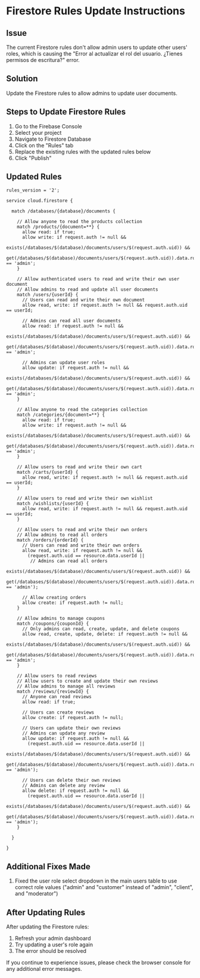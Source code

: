 # Firestore Rules Update Instructions

## Issue
The current Firestore rules don't allow admin users to update other users' roles, which is causing the "Error al actualizar el rol del usuario. ¿Tienes permisos de escritura?" error.

## Solution
Update the Firestore rules to allow admins to update user documents.

## Steps to Update Firestore Rules

1. Go to the Firebase Console
2. Select your project
3. Navigate to Firestore Database
4. Click on the "Rules" tab
5. Replace the existing rules with the updated rules below
6. Click "Publish"

## Updated Rules

```
rules_version = '2';

service cloud.firestore {

  match /databases/{database}/documents {

    // Allow anyone to read the products collection
    match /products/{document=**} {
      allow read: if true;
      allow write: if request.auth != null && 
        exists(/databases/$(database)/documents/users/$(request.auth.uid)) && 
        get(/databases/$(database)/documents/users/$(request.auth.uid)).data.role == 'admin';
    }
    
    // Allow authenticated users to read and write their own user document
    // Allow admins to read and update all user documents
    match /users/{userId} {
      // Users can read and write their own document
      allow read, write: if request.auth != null && request.auth.uid == userId;
      
      // Admins can read all user documents
      allow read: if request.auth != null && 
        exists(/databases/$(database)/documents/users/$(request.auth.uid)) && 
        get(/databases/$(database)/documents/users/$(request.auth.uid)).data.role == 'admin';

      // Admins can update user roles
      allow update: if request.auth != null && 
        exists(/databases/$(database)/documents/users/$(request.auth.uid)) && 
        get(/databases/$(database)/documents/users/$(request.auth.uid)).data.role == 'admin';
    }
    
    // Allow anyone to read the categories collection
    match /categories/{document=**} {
      allow read: if true;
      allow write: if request.auth != null && 
        exists(/databases/$(database)/documents/users/$(request.auth.uid)) && 
        get(/databases/$(database)/documents/users/$(request.auth.uid)).data.role == 'admin';
    }
    
    // Allow users to read and write their own cart
    match /carts/{userId} {
      allow read, write: if request.auth != null && request.auth.uid == userId;
    }
    
    // Allow users to read and write their own wishlist
    match /wishlists/{userId} {
      allow read, write: if request.auth != null && request.auth.uid == userId;
    }
    
    // Allow users to read and write their own orders
    // Allow admins to read all orders
    match /orders/{orderId} {
      // Users can read and write their own orders
      allow read, write: if request.auth != null && 
        (request.auth.uid == resource.data.userId || 
         // Admins can read all orders
         exists(/databases/$(database)/documents/users/$(request.auth.uid)) && 
         get(/databases/$(database)/documents/users/$(request.auth.uid)).data.role == 'admin');
      
      // Allow creating orders
      allow create: if request.auth != null;
    }
    
    // Allow admins to manage coupons
    match /coupons/{couponId} {
      // Only admins can read, create, update, and delete coupons
      allow read, create, update, delete: if request.auth != null && 
        exists(/databases/$(database)/documents/users/$(request.auth.uid)) && 
        get(/databases/$(database)/documents/users/$(request.auth.uid)).data.role == 'admin';
    }
    
    // Allow users to read reviews
    // Allow users to create and update their own reviews
    // Allow admins to manage all reviews
    match /reviews/{reviewId} {
      // Anyone can read reviews
      allow read: if true;
      
      // Users can create reviews
      allow create: if request.auth != null;
      
      // Users can update their own reviews
      // Admins can update any review
      allow update: if request.auth != null && 
        (request.auth.uid == resource.data.userId || 
         exists(/databases/$(database)/documents/users/$(request.auth.uid)) && 
         get(/databases/$(database)/documents/users/$(request.auth.uid)).data.role == 'admin');
      
      // Users can delete their own reviews
      // Admins can delete any review
      allow delete: if request.auth != null && 
        (request.auth.uid == resource.data.userId || 
         exists(/databases/$(database)/documents/users/$(request.auth.uid)) && 
         get(/databases/$(database)/documents/users/$(request.auth.uid)).data.role == 'admin');
    }

  }

}
```

## Additional Fixes Made

1. Fixed the user role select dropdown in the main users table to use correct role values ("admin" and "customer" instead of "admin", "client", and "moderator")

## After Updating Rules

After updating the Firestore rules:
1. Refresh your admin dashboard
2. Try updating a user's role again
3. The error should be resolved

If you continue to experience issues, please check the browser console for any additional error messages.